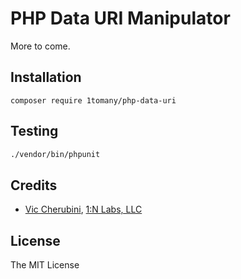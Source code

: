 # PHP Data URI Manipulator
More to come.

## Installation
```
composer require 1tomany/php-data-uri
```

## Testing
``` bash
./vendor/bin/phpunit
```


## Credits
- [Vic Cherubini](https://github.com/viccherubini), [1:N Labs, LLC](https://1tomany.com)


## License
The MIT License
